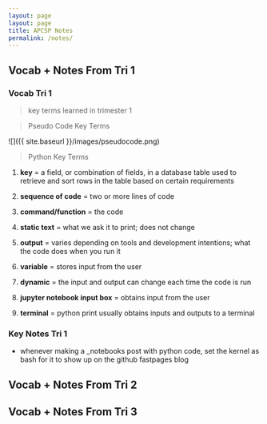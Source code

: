 ```yaml
---
layout: page
layout: page
title: APCSP Notes
permalink: /notes/
---
```

## Vocab + Notes From Tri 1

### Vocab Tri 1
> key terms learned in trimester 1

> Pseudo Code Key Terms

![]({{ site.baseurl }}/images/pseudocode.png)


> Python Key Terms

1. **key** = a field, or combination of fields, in a database table used to retrieve and sort rows in the table based on certain requirements 

2. **sequence of code** = two or more lines of code

3. **command/function** = the code

4.  **static text** = what we ask it to print; does not change

5. **output** = varies depending on tools and development intentions; what the code does when you run it

6. **variable** = stores input from the user

7. **dynamic** = the input and output can change each time the code is run

8. **jupyter notebook input box** = obtains input from the user

9. **terminal** = python print usually obtains inputs and outputs to a terminal

### Key Notes Tri 1
- whenever making a _notebooks post with python code, set the kernel as bash for it to show up on the github fastpages blog

## Vocab + Notes From Tri 2

## Vocab + Notes From Tri 3